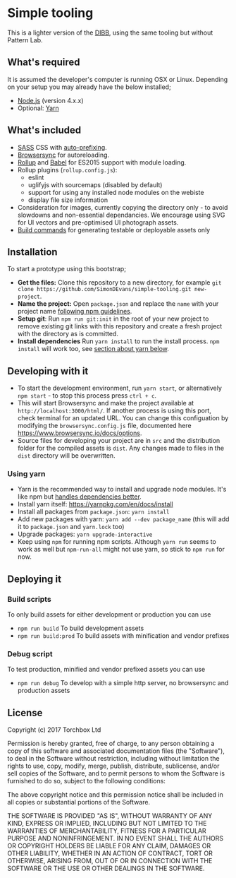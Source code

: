 
# Simple tooling

This is a lighter version of the [DIBB](https://github.com/torchbox/design-in-browser-bootstrap), using the same tooling but without Pattern Lab.

## What's required

It is assumed the developer's computer is running OSX or Linux. Depending on your setup you may already have the below installed;

* [Node.js](http://nodejs.org) (version 4.x.x)
* Optional: [Yarn](https://yarnpkg.com/en/docs/install)

## What's included

* [SASS](http://sass-lang.com/) CSS with [auto-prefixing](https://github.com/postcss/autoprefixer).
* [Browsersync](https://www.browsersync.io) for autoreloading.
* [Rollup](https://rollupjs.org) and [Babel](https://babeljs.io) for ES2015 support with module loading.
* Rollup plugins (`rollup.config.js`):
  * eslint
  * uglifyjs with sourcemaps (disabled by default)
  * support for using any installed node modules on the webiste
  * display file size information
* Consideration for images, currently copying the directory only - to avoid slowdowns and non-essential dependancies. We encourage using SVG for UI vectors and pre-optimised UI photograph assets.
* [Build commands](#build-scripts) for generating testable or deployable assets only

## Installation

To start a prototype using this bootstrap;

* **Get the files:** Clone this repository to a new directory, for example
`git clone https://github.com/SimonDEvans/simple-tooling.git new-project`.
* **Name the project:** Open `package.json` and replace the `name` with your project name [following npm guidelines](http://browsenpm.org/package.json#name).
* **Setup git**: Run `npm run git:init` in the root of your new project to remove existing git links with this repository and create a fresh project with the directory as is committed.
* **Install dependencies** Run `yarn install` to run the install process. `npm install` will work too, see [section about yarn below](#using-yarn).


## Developing with it

* To start the development environment, run `yarn start`, or alternatively `npm start` - to stop this process press `ctrl + c`.
* This will start Browsersync and make the project available at `http://localhost:3000/html/`. If another process is using this port, check terminal for an updated URL. You can change this configuation by modifying the `browsersync.config.js` file, documented here https://www.browsersync.io/docs/options.
* Source files for developing your project are in `src` and the distribution folder for the compiled assets is `dist`. Any changes made to files in the `dist` directory will be overwritten.

### Using yarn

* Yarn is the recommended way to install and upgrade node modules. It's like npm but [handles dependencies better](http://stackoverflow.com/questions/40057469/what-is-the-difference-between-yarn-lock-and-npm-shrinkwrap#answer-40057535).
* Install yarn itself: https://yarnpkg.com/en/docs/install
* Install all packages from `package.json`: `yarn install`
* Add new packages with yarn: `yarn add --dev package_name` (this will add it to `package.json` and `yarn.lock` too)
* Upgrade packages: `yarn upgrade-interactive`
* Keep using `npm` for running npm scripts. Although `yarn run` seems to work as well but `npm-run-all` might not use yarn, so stick to `npm run` for now.


## Deploying it

### Build scripts

To only build assets for either development or production you can use

 * `npm run build` To build development assets
 * `npm run build:prod` To build assets with minification and vendor prefixes

### Debug script

To test production, minified and vendor prefixed assets you can use

 * `npm run debug` To develop with a simple http server, no browsersync and production assets

## License

Copyright (c) 2017 Torchbox Ltd

Permission is hereby granted, free of charge, to any person obtaining a copy
of this software and associated documentation files (the "Software"), to deal
in the Software without restriction, including without limitation the rights
to use, copy, modify, merge, publish, distribute, sublicense, and/or sell
copies of the Software, and to permit persons to whom the Software is
furnished to do so, subject to the following conditions:

The above copyright notice and this permission notice shall be included in all
copies or substantial portions of the Software.

THE SOFTWARE IS PROVIDED "AS IS", WITHOUT WARRANTY OF ANY KIND, EXPRESS OR
IMPLIED, INCLUDING BUT NOT LIMITED TO THE WARRANTIES OF MERCHANTABILITY,
FITNESS FOR A PARTICULAR PURPOSE AND NONINFRINGEMENT. IN NO EVENT SHALL THE
AUTHORS OR COPYRIGHT HOLDERS BE LIABLE FOR ANY CLAIM, DAMAGES OR OTHER
LIABILITY, WHETHER IN AN ACTION OF CONTRACT, TORT OR OTHERWISE, ARISING FROM,
OUT OF OR IN CONNECTION WITH THE SOFTWARE OR THE USE OR OTHER DEALINGS IN THE
SOFTWARE.
